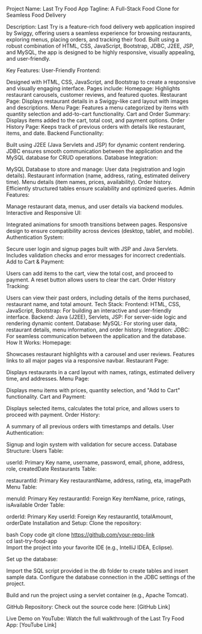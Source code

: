 

Project Name: Last Try Food App
Tagline: A Full-Stack Food  Clone for Seamless Food Delivery

Description:
Last Try is a feature-rich food delivery web application inspired by Swiggy, offering users a seamless experience for browsing restaurants, exploring menus, placing orders, and tracking their food. Built using a robust combination of HTML, CSS, JavaScript, Bootstrap, JDBC, J2EE, JSP, and MySQL, the app is designed to be highly responsive, visually appealing, and user-friendly.

Key Features:
User-Friendly Frontend:

Designed with HTML, CSS, JavaScript, and Bootstrap to create a responsive and visually engaging interface.
Pages include:
Homepage: Highlights restaurant carousels, customer reviews, and featured quotes.
Restaurant Page: Displays restaurant details in a Swiggy-like card layout with images and descriptions.
Menu Page: Features a menu categorized by items with quantity selection and add-to-cart functionality.
Cart and Order Summary: Displays items added to the cart, total cost, and payment options.
Order History Page: Keeps track of previous orders with details like restaurant, items, and date.
Backend Functionality:

Built using J2EE (Java Servlets and JSP) for dynamic content rendering.
JDBC ensures smooth communication between the application and the MySQL database for CRUD operations.
Database Integration:

MySQL Database to store and manage:
User data (registration and login details).
Restaurant information (name, address, rating, estimated delivery time).
Menu details (item names, prices, availability).
Order history.
Efficiently structured tables ensure scalability and optimized queries.
Admin Features:

Manage restaurant data, menus, and user details via backend modules.
Interactive and Responsive UI:

Integrated animations for smooth transitions between pages.
Responsive design to ensure compatibility across devices (desktop, tablet, and mobile).
Authentication System:

Secure user login and signup pages built with JSP and Java Servlets.
Includes validation checks and error messages for incorrect credentials.
Add to Cart & Payment:

Users can add items to the cart, view the total cost, and proceed to payment.
A reset button allows users to clear the cart.
Order History Tracking:

Users can view their past orders, including details of the items purchased, restaurant name, and total amount.
Tech Stack:
Frontend:
HTML, CSS, JavaScript, Bootstrap: For building an interactive and user-friendly interface.
Backend:
Java (J2EE), Servlets, JSP: For server-side logic and rendering dynamic content.
Database:
MySQL: For storing user data, restaurant details, menu information, and order history.
Integration:
JDBC: For seamless communication between the application and the database.
How It Works:
Homepage:

Showcases restaurant highlights with a carousel and user reviews.
Features links to all major pages via a responsive navbar.
Restaurant Page:

Displays restaurants in a card layout with names, ratings, estimated delivery time, and addresses.
Menu Page:

Displays menu items with prices, quantity selection, and "Add to Cart" functionality.
Cart and Payment:

Displays selected items, calculates the total price, and allows users to proceed with payment.
Order History:

A summary of all previous orders with timestamps and details.
User Authentication:

Signup and login system with validation for secure access.
Database Structure:
Users Table:

userId: Primary Key
name, username, password, email, phone, address, role, createdDate
Restaurants Table:

restaurantId: Primary Key
restaurantName, address, rating, eta, imagePath
Menu Table:

menuId: Primary Key
restaurantId: Foreign Key
itemName, price, ratings, isAvailable
Order Table:

orderId: Primary Key
userId: Foreign Key
restaurantId, totalAmount, orderDate
Installation and Setup:
Clone the repository:

bash
Copy code
git clone https://github.com/your-repo-link  
cd last-try-food-app  
Import the project into your favorite IDE (e.g., IntelliJ IDEA, Eclipse).

Set up the database:

Import the SQL script provided in the db folder to create tables and insert sample data.
Configure the database connection in the JDBC settings of the project.

Build and run the project using a servlet container (e.g., Apache Tomcat).

GitHub Repository:
Check out the source code here: [GitHub Link]

Live Demo on YouTube:
Watch the full walkthrough of the Last Try Food App: [YouTube Link]
